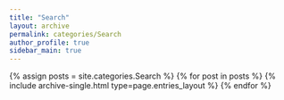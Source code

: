 ```yaml
---
title: "Search"
layout: archive
permalink: categories/Search
author_profile: true
sidebar_main: true
---
```


{% assign posts = site.categories.Search %}
{% for post in posts %} {% include archive-single.html type=page.entries_layout %} {% endfor %}